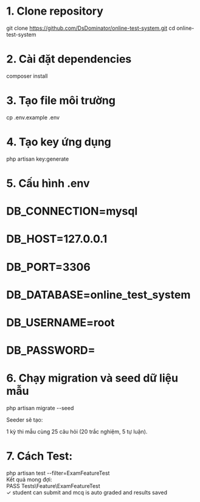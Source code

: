# 1. Clone repository
git clone https://github.com/DsDominator/online-test-system.git
cd online-test-system

# 2. Cài đặt dependencies
composer install

# 3. Tạo file môi trường
cp .env.example .env

# 4. Tạo key ứng dụng
php artisan key:generate

# 5. Cấu hình .env
# DB_CONNECTION=mysql
# DB_HOST=127.0.0.1
# DB_PORT=3306
# DB_DATABASE=online_test_system
# DB_USERNAME=root
# DB_PASSWORD=

# 6. Chạy migration và seed dữ liệu mẫu
php artisan migrate --seed

Seeder sẽ tạo:

1 kỳ thi mẫu cùng 25 câu hỏi (20 trắc nghiệm, 5 tự luận).

# 7. Cách Test:
php artisan test --filter=ExamFeatureTest    
Kết quả mong đợi:  
PASS  Tests\Feature\ExamFeatureTest  
✓ student can submit and mcq is auto graded and results saved
